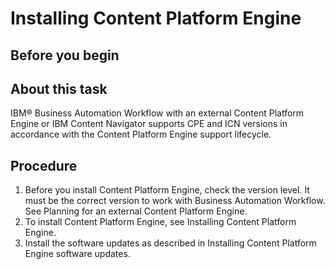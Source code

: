 # Installing  Content Platform Engine

## Before you begin

## About this task

IBM® Business Automation Workflow with an
external Content Platform Engine or
IBM Content
Navigator
supports CPE and ICN versions in accordance with the Content Platform Engine support lifecycle.

## Procedure

1. Before you install Content Platform Engine, check
the version level. It must be the correct version to work with Business Automation Workflow. See Planning for an external Content Platform Engine.
2. To install Content Platform Engine, see Installing Content Platform Engine.
3. Install the software updates as described in Installing Content Platform
Engine software updates.